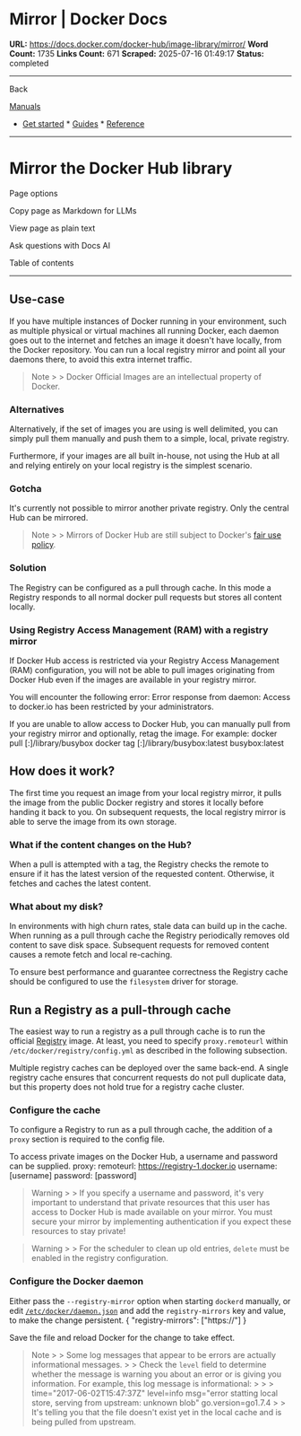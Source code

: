 # Mirror | Docker Docs

**URL:** https://docs.docker.com/docker-hub/image-library/mirror/
**Word Count:** 1735
**Links Count:** 671
**Scraped:** 2025-07-16 01:49:17
**Status:** completed

---

Back

[Manuals](https://docs.docker.com/manuals/)

  * [Get started](https://docs.docker.com/get-started/)   * [Guides](https://docs.docker.com/guides/)   * [Reference](https://docs.docker.com/reference/)

* * *

# Mirror the Docker Hub library

Page options

Copy page as Markdown for LLMs

View page as plain text

Ask questions with Docs AI

Table of contents

* * *

## Use-case

If you have multiple instances of Docker running in your environment, such as multiple physical or virtual machines all running Docker, each daemon goes out to the internet and fetches an image it doesn't have locally, from the Docker repository. You can run a local registry mirror and point all your daemons there, to avoid this extra internet traffic.

> Note >  > Docker Official Images are an intellectual property of Docker.

### Alternatives

Alternatively, if the set of images you are using is well delimited, you can simply pull them manually and push them to a simple, local, private registry.

Furthermore, if your images are all built in-house, not using the Hub at all and relying entirely on your local registry is the simplest scenario.

### Gotcha

It's currently not possible to mirror another private registry. Only the central Hub can be mirrored.

> Note >  > Mirrors of Docker Hub are still subject to Docker's [fair use policy](https://docs.docker.com/docker-hub/usage/#fair-use).

### Solution

The Registry can be configured as a pull through cache. In this mode a Registry responds to all normal docker pull requests but stores all content locally.

### Using Registry Access Management \(RAM\) with a registry mirror

If Docker Hub access is restricted via your Registry Access Management \(RAM\) configuration, you will not be able to pull images originating from Docker Hub even if the images are available in your registry mirror.

You will encounter the following error:               Error response from daemon: Access to docker.io has been restricted by your administrators.     

If you are unable to allow access to Docker Hub, you can manually pull from your registry mirror and optionally, retag the image. For example:               docker pull <your-registry-mirror>[:<port>]/library/busybox     docker tag <your-registry-mirror>[:<port>]/library/busybox:latest busybox:latest     

## How does it work?

The first time you request an image from your local registry mirror, it pulls the image from the public Docker registry and stores it locally before handing it back to you. On subsequent requests, the local registry mirror is able to serve the image from its own storage.

### What if the content changes on the Hub?

When a pull is attempted with a tag, the Registry checks the remote to ensure if it has the latest version of the requested content. Otherwise, it fetches and caches the latest content.

### What about my disk?

In environments with high churn rates, stale data can build up in the cache. When running as a pull through cache the Registry periodically removes old content to save disk space. Subsequent requests for removed content causes a remote fetch and local re-caching.

To ensure best performance and guarantee correctness the Registry cache should be configured to use the `filesystem` driver for storage.

## Run a Registry as a pull-through cache

The easiest way to run a registry as a pull through cache is to run the official [Registry](https://hub.docker.com/_/registry) image. At least, you need to specify `proxy.remoteurl` within `/etc/docker/registry/config.yml` as described in the following subsection.

Multiple registry caches can be deployed over the same back-end. A single registry cache ensures that concurrent requests do not pull duplicate data, but this property does not hold true for a registry cache cluster.

### Configure the cache

To configure a Registry to run as a pull through cache, the addition of a `proxy` section is required to the config file.

To access private images on the Docker Hub, a username and password can be supplied.               proxy:       remoteurl: https://registry-1.docker.io       username: [username]       password: [password]

> Warning >  > If you specify a username and password, it's very important to understand that private resources that this user has access to Docker Hub is made available on your mirror. You must secure your mirror by implementing authentication if you expect these resources to stay private\!

> Warning >  > For the scheduler to clean up old entries, `delete` must be enabled in the registry configuration.

### Configure the Docker daemon

Either pass the `--registry-mirror` option when starting `dockerd` manually, or edit [`/etc/docker/daemon.json`](https://docs.docker.com/reference/cli/dockerd/#daemon-configuration-file) and add the `registry-mirrors` key and value, to make the change persistent.               {       "registry-mirrors": ["https://<my-docker-mirror-host>"]     }

Save the file and reload Docker for the change to take effect.

> Note >  > Some log messages that appear to be errors are actually informational messages. >  > Check the `level` field to determine whether the message is warning you about an error or is giving you information. For example, this log message is informational: >      >      >     time="2017-06-02T15:47:37Z" level=info msg="error statting local store, serving from upstream: unknown blob" go.version=go1.7.4 >  > It's telling you that the file doesn't exist yet in the local cache and is being pulled from upstream.